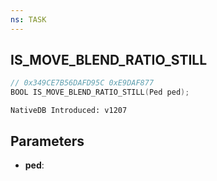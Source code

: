 ```yaml
---
ns: TASK
---
```

## IS_MOVE_BLEND_RATIO_STILL

```c
// 0x349CE7B56DAFD95C 0xE9DAF877
BOOL IS_MOVE_BLEND_RATIO_STILL(Ped ped);
```

```
NativeDB Introduced: v1207
```

## Parameters
* **ped**:
